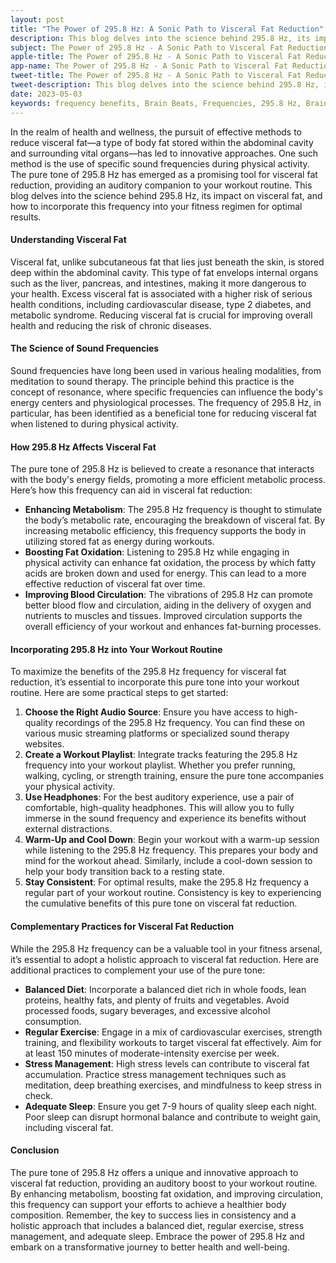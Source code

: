 ```yaml
---
layout: post
title: "The Power of 295.8 Hz: A Sonic Path to Visceral Fat Reduction"
description: This blog delves into the science behind 295.8 Hz, its impact on visceral fat, and how to incorporate this frequency into your fitness regimen for optimal results.
subject: The Power of 295.8 Hz - A Sonic Path to Visceral Fat Reduction
apple-title: The Power of 295.8 Hz - A Sonic Path to Visceral Fat Reduction
app-name: The Power of 295.8 Hz - A Sonic Path to Visceral Fat Reduction
tweet-title: The Power of 295.8 Hz - A Sonic Path to Visceral Fat Reduction
tweet-description: This blog delves into the science behind 295.8 Hz, its impact on visceral fat, and how to incorporate this frequency into your fitness regimen for optimal results.
date: 2023-05-03
keywords: frequency benefits, Brain Beats, Frequencies, 295.8 Hz, Brainwave entrainment, sound therapy, visceral fat, meditation, healing, pure tones
---
```


In the realm of health and wellness, the pursuit of effective methods to reduce visceral fat—a type of body fat stored within the abdominal cavity and surrounding vital organs—has led to innovative approaches. One such method is the use of specific sound frequencies during physical activity. The pure tone of 295.8 Hz has emerged as a promising tool for visceral fat reduction, providing an auditory companion to your workout routine. This blog delves into the science behind 295.8 Hz, its impact on visceral fat, and how to incorporate this frequency into your fitness regimen for optimal results.

#### **Understanding Visceral Fat**

Visceral fat, unlike subcutaneous fat that lies just beneath the skin, is stored deep within the abdominal cavity. This type of fat envelops internal organs such as the liver, pancreas, and intestines, making it more dangerous to your health. Excess visceral fat is associated with a higher risk of serious health conditions, including cardiovascular disease, type 2 diabetes, and metabolic syndrome. Reducing visceral fat is crucial for improving overall health and reducing the risk of chronic diseases.

#### **The Science of Sound Frequencies**

Sound frequencies have long been used in various healing modalities, from meditation to sound therapy. The principle behind this practice is the concept of resonance, where specific frequencies can influence the body's energy centers and physiological processes. The frequency of 295.8 Hz, in particular, has been identified as a beneficial tone for reducing visceral fat when listened to during physical activity.

#### **How 295.8 Hz Affects Visceral Fat**

The pure tone of 295.8 Hz is believed to create a resonance that interacts with the body's energy fields, promoting a more efficient metabolic process. Here’s how this frequency can aid in visceral fat reduction:

- **Enhancing Metabolism**: The 295.8 Hz frequency is thought to stimulate the body’s metabolic rate, encouraging the breakdown of visceral fat. By increasing metabolic efficiency, this frequency supports the body in utilizing stored fat as energy during workouts.
- **Boosting Fat Oxidation**: Listening to 295.8 Hz while engaging in physical activity can enhance fat oxidation, the process by which fatty acids are broken down and used for energy. This can lead to a more effective reduction of visceral fat over time.
- **Improving Blood Circulation**: The vibrations of 295.8 Hz can promote better blood flow and circulation, aiding in the delivery of oxygen and nutrients to muscles and tissues. Improved circulation supports the overall efficiency of your workout and enhances fat-burning processes.

#### **Incorporating 295.8 Hz into Your Workout Routine**

To maximize the benefits of the 295.8 Hz frequency for visceral fat reduction, it’s essential to incorporate this pure tone into your workout routine. Here are some practical steps to get started:

1. **Choose the Right Audio Source**: Ensure you have access to high-quality recordings of the 295.8 Hz frequency. You can find these on various music streaming platforms or specialized sound therapy websites.
2. **Create a Workout Playlist**: Integrate tracks featuring the 295.8 Hz frequency into your workout playlist. Whether you prefer running, walking, cycling, or strength training, ensure the pure tone accompanies your physical activity.
3. **Use Headphones**: For the best auditory experience, use a pair of comfortable, high-quality headphones. This will allow you to fully immerse in the sound frequency and experience its benefits without external distractions.
4. **Warm-Up and Cool Down**: Begin your workout with a warm-up session while listening to the 295.8 Hz frequency. This prepares your body and mind for the workout ahead. Similarly, include a cool-down session to help your body transition back to a resting state.
5. **Stay Consistent**: For optimal results, make the 295.8 Hz frequency a regular part of your workout routine. Consistency is key to experiencing the cumulative benefits of this pure tone on visceral fat reduction.

#### **Complementary Practices for Visceral Fat Reduction**

While the 295.8 Hz frequency can be a valuable tool in your fitness arsenal, it’s essential to adopt a holistic approach to visceral fat reduction. Here are additional practices to complement your use of the pure tone:

- **Balanced Diet**: Incorporate a balanced diet rich in whole foods, lean proteins, healthy fats, and plenty of fruits and vegetables. Avoid processed foods, sugary beverages, and excessive alcohol consumption.
- **Regular Exercise**: Engage in a mix of cardiovascular exercises, strength training, and flexibility workouts to target visceral fat effectively. Aim for at least 150 minutes of moderate-intensity exercise per week.
- **Stress Management**: High stress levels can contribute to visceral fat accumulation. Practice stress management techniques such as meditation, deep breathing exercises, and mindfulness to keep stress in check.
- **Adequate Sleep**: Ensure you get 7-9 hours of quality sleep each night. Poor sleep can disrupt hormonal balance and contribute to weight gain, including visceral fat.

#### **Conclusion**

The pure tone of 295.8 Hz offers a unique and innovative approach to visceral fat reduction, providing an auditory boost to your workout routine. By enhancing metabolism, boosting fat oxidation, and improving circulation, this frequency can support your efforts to achieve a healthier body composition. Remember, the key to success lies in consistency and a holistic approach that includes a balanced diet, regular exercise, stress management, and adequate sleep. Embrace the power of 295.8 Hz and embark on a transformative journey to better health and well-being.